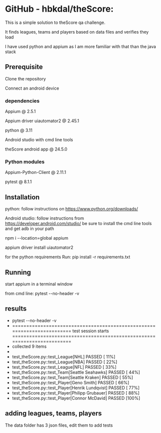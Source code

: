 # GitHub - hbkdal/theScore: 

This is a simple solution to theScore qa challenge.

It finds leagues, teams and players based on data files and verifies they load

I have used python and appium as I am more familiar with that than the java stack



## Prerequisite

Clone the repository

Connect an android device

### dependencies

Appium @ 2.5.1

Appium driver uiautomator2 @ 2.45.1

python @ 3.11 

Android studio with cmd line tools

theScore android app @ 24.5.0

### Python modules
Appium-Python-Client @ 2.11.1  

pytest @ 8.1.1

## Installation



python: follow instructions on https://www.python.org/downloads/

Android studio: follow instructions from https://developer.android.com/studio/ be sure to install 
the cmd line tools and get adb in your path

npm i --location=global appium

appium driver install uiautomator2

for the python requirements Run: pip install -r requirements.txt

## Running

start appium in a terminal window 

from cmd line: pytest --no-header -v


## results

* pytest --no-header -v
* ======================================================================== test session starts ========================================================================
* collected 9 items                                                                                                                                                    
* 
* test_theScore.py::test_League[NHL] PASSED                                                                                                                      [ 11%]
* test_theScore.py::test_League[NBA] PASSED                                                                                                                      [ 22%]
* test_theScore.py::test_League[NFL] PASSED                                                                                                                      [ 33%]
* test_theScore.py::test_Team[Seattle Seahawks] PASSED                                                                                                           [ 44%]
* test_theScore.py::test_Team[Seattle Kraken] PASSED                                                                                                             [ 55%]
* test_theScore.py::test_Player[Geno Smith] PASSED                                                                                                               [ 66%]
* test_theScore.py::test_Player[Henrik Lundqvist] PASSED                                                                                                         [ 77%]
* test_theScore.py::test_Player[Philipp Grubauer] PASSED                                                                                                         [ 88%]
* test_theScore.py::test_Player[Connor McDavid] PASSED                                                                                                           [100%]

## adding leagues, teams, players

The data folder has 3 json files, edit them to add tests